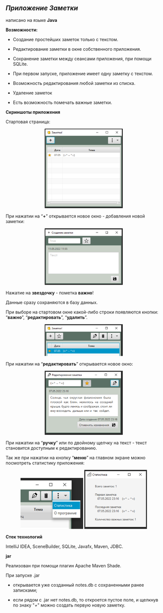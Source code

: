 ## _Приложение **Заметки**_
написано на языке **Java**

**Возможности:**

- Создание простейших заметок только с текстом. 

- Редактирование заметки в окне собственного приложения. 

- Сохранение заметки между сеансами приложения, при помощи SQLite.

- При первом запуске, приложение имеет одну заметку с текстом.

- Возможность редактирования любой заметки из списка.

- Удаление заметок  

- Есть возможность помечать важные заметки.

**Скриншоты приложения**

Стартовая страница:

 <p align="center"><img  src="./readme_assets/hello.PNG" width="50%"></p>

При нажатии на “**+**”  открывается новое окно - добавления новой заметки:

<p align="center"><img  src="./readme_assets/addNote.PNG" width="50%"></p>

Нажатие на **звездочку** - пометка **важно**!

Данные сразу сохраняются в базу данных.

При выборе на стартовом окне какой-либо строки появляются кнопки: “**важно**”, “**редактировать**”, “**удалить**”.

 <p align="center"><img  src="./readme_assets/helloClick.PNG" width="50%"></p>

При нажатии на “**редактировать**” открывается новое окно:

 <p align="center"><img  src="./readme_assets/updateNote.PNG" width="50%"></p>

При нажатии на “**ручку**” или по двойному щелчку на текст - текст становится доступным к редактированию.

Так же при нажатии на кнопку “**меню**” на главном экране можно посмотреть статистику приложения:

 <p align="center"><img  src="./readme_assets/menu.png" width="40%">      <img  src="./readme_assets/statistics.PNG" width="40%"></p>

**Стек технологий**

IntelliJ IDEA, SceneBuilder, SQLite, Javafx, Maven, JDBC.

**jar**

Реализован при помощи плагин Apache Maven Shade.

При запуске .jar 

 - открывается уже созданный notes.db с сохраненными ранее записками;
 
 - если рядом с .jar нет notes.db, то откроется пустое поле, и щелкнув по знаку "*+*" можно создать первую новую заметку.
